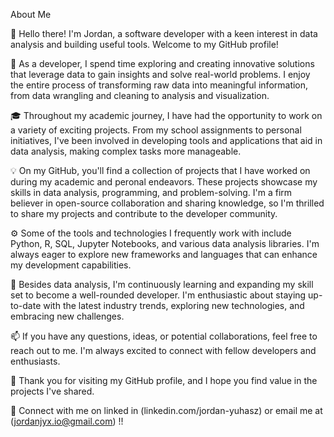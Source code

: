 About Me

👋 Hello there! I'm Jordan, a software developer with a keen interest in data analysis and building useful tools. Welcome to my GitHub profile!

🔧 As a developer, I spend time exploring and creating innovative solutions that leverage data to gain insights and solve real-world problems. I enjoy the entire process of transforming raw data into meaningful information, from data wrangling and cleaning to analysis and visualization.

🎓 Throughout my academic journey, I have had the opportunity to work on a variety of exciting projects. From my school assignments to personal initiatives, I've been involved in developing tools and applications that aid in data analysis, making complex tasks more manageable.

💡 On my GitHub, you'll find a collection of projects that I have worked on during my academic and peronal endeavors. These projects showcase my skills in data analysis, programming, and problem-solving. I'm a firm believer in open-source collaboration and sharing knowledge, so I'm thrilled to share my projects and contribute to the developer community.

⚙️ Some of the tools and technologies I frequently work with include Python, R, SQL, Jupyter Notebooks, and various data analysis libraries. I'm always eager to explore new frameworks and languages that can enhance my development capabilities.

🌱 Besides data analysis, I'm continuously learning and expanding my skill set to become a well-rounded developer. I'm enthusiastic about staying up-to-date with the latest industry trends, exploring new technologies, and embracing new challenges.

📫 If you have any questions, ideas, or potential collaborations, feel free to reach out to me. I'm always excited to connect with fellow developers and enthusiasts.

🚀 Thank you for visiting my GitHub profile, and I hope you find value in the projects I've shared. 

📲 Connect with me on linked in (linkedin.com/jordan-yuhasz) or email me at (jordanjyx.io@gmail.com) !!
